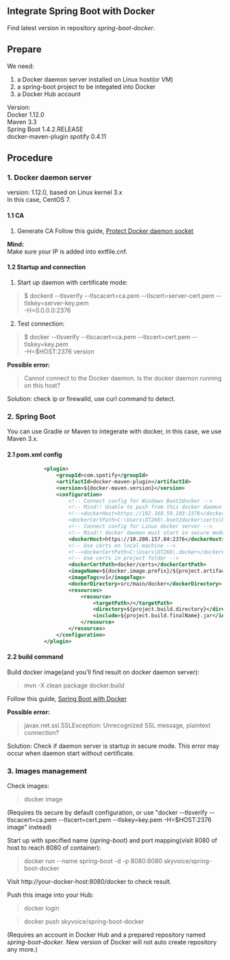 ## Integrate Spring Boot with Docker
Find latest version in repository _spring-boot-docker_.

## Prepare
We need:  
1. a Docker daemon server installed on Linux host(or VM)  
2. a spring-boot project to be integated into Docker  
3. a Docker Hub account  

Version:  
Docker 1.12.0  
Maven 3.3  
Spring Boot 1.4.2.RELEASE  
docker-maven-plugin spotify 0.4.11  

## Procedure
### 1. Docker daemon server
version: 1.12.0, based on Linux kernel 3.x  
In this case, CentOS 7.

#### 1.1 CA
1. Generate CA
Follow this guide, [Protect Docker daemon socket](https://docs.docker.com/engine/security/https/)

**Mind:**  
Make sure your IP is added into extfile.cnf.

#### 1.2 Startup and connection
1. Start up daemon with certificate mode:
> $ dockerd --tlsverify --tlscacert=ca.pem --tlscert=server-cert.pem --tlskey=server-key.pem \
  -H=0.0.0.0:2376

2. Test connection:
> $ docker --tlsverify --tlscacert=ca.pem --tlscert=cert.pem --tlskey=key.pem \
  -H=$HOST:2376 version
  
**Possible error:**  
> Cannot connect to the Docker daemon. Is the docker daemon running on this host?

Solution: check ip or firewalld, use curl command to detect.

### 2. Spring Boot
You can use Gradle or Maven to integerate with docker, in this case, we use Maven 3.x.

#### 2.1 pom.xml config

```xml
            <plugin>
                <groupId>com.spotify</groupId>
                <artifactId>docker-maven-plugin</artifactId>
                <version>${docker-maven.version}</version>
                <configuration>
                    <!-- Connect config for Windows Boot2docker -->
                    <!-- Mind!! Unable to push from this docker daemon server, unknown reason -->
                    <!--<dockerHost>https://192.168.59.103:2376</dockerHost>
                    <dockerCertPath>C:\Users\DT266\.boot2docker\certs\boot2docker-vm</dockerCertPath>-->
                    <!-- Connect config for Linux docker server -->
                    <!-- Mind!! docker daemon must start in secure mode, and CA must include local ip -->
                    <dockerHost>https://10.200.157.84:2376</dockerHost>
                    <!-- Use certs on local machine -->
                    <!--<dockerCertPath>C:\Users\DT266\.docker</dockerCertPath>-->
                    <!-- Use certs in project folder -->
                    <dockerCertPath>docker/certs</dockerCertPath>
                    <imageName>${docker.image.prefix}/${project.artifactId}</imageName>
                    <imageTags>v1</imageTags>
                    <dockerDirectory>src/main/docker</dockerDirectory>
                    <resources>
                        <resource>
                            <targetPath>/</targetPath>
                            <directory>${project.build.directory}</directory>
                            <include>${project.build.finalName}.jar</include>
                        </resource>
                    </resources>
                </configuration>
            </plugin>
```

#### 2.2 build command
Build docker image(and you'll find result on docker daemon server):
> mvn -X clean package docker:build

Follow this guide, [Spring Boot with Docker](https://spring.io/guides/gs/spring-boot-docker/)

**Possible error:**
> javax.net.ssl.SSLException: Unrecognized SSL message, plaintext connection?

Solution: Check if daemon server is startup in secure mode. This error may occur when daemon start without certificate.

### 3. Images management
Check images:
> docker image

(Requires tls secure by default configuration, or use "docker --tlsverify --tlscacert=ca.pem --tlscert=cert.pem --tlskey=key.pem   -H=$HOST:2376 image" instead)

Start up with specified name (_spring-boot_) and port mapping(visit 8080 of host to reach 8080 of container):
> docker run --name spring-boot -d -p 8080:8080 skyvoice/spring-boot-docker

Visit http://your-docker-host:8080/docker to check result.

Push this image into your Hub:
> docker login

> docker push skyvoice/spring-boot-docker

(Requires an account in Docker Hub and a prepared repository named _spring-boot-docker_. New version of Docker will not auto create repository any more.)
